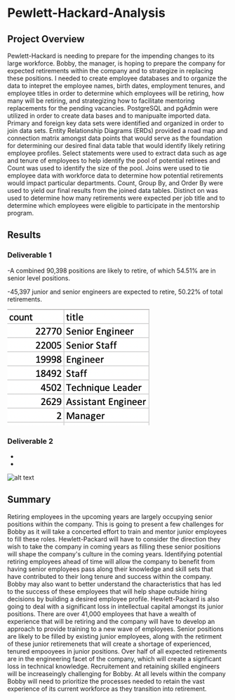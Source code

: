 # Pewlett-Hackard-Analysis

## Project Overview
Pewlett-Hackard is needing to prepare for the impending changes to its large workforce. Bobby, the manager, is hoping to prepare the company for expected retirements within the company and to strategize in replacing these positions. I needed to create employee databases and to organize the data to intepret the employee names, birth dates, employment tenures, and employee titles in order to determine which employees will be retiring, how many will be retiring, and strategizing how to facilitate mentoring replacements for the pending vacancies. PostgreSQL and pgAdmin were utilized in order to create data bases and to manipualte imported data. Primary and foreign key data sets were identified and organized in order to join data sets. Entity Relationship Diagrams (ERDs) provided a road map and connection matrix amongst data points that would serve as the foundation for determining our desired final data table that would identify likely retiring employee profiles. Select statements were used to extract data such as age and tenure of employees to help identify the pool of potential retirees and Count was used to identify the size of the pool. Joins were used to tie employee data with workforce data to determine how potential retirements would impact particular departments. Count, Group By, and Order By were used to yield our final results from the joined data tables. Distinct on was used to determine how many retirements were expected per job title and to determine which employees were eligible to participate in the mentorship program. 

## Results
### Deliverable 1
-A combined 90,398 positions are likely to retire, of which 54.51% are in senior level positions.

-45,397 junior and senior engineers are expected to retire, 50.22% of total retirements. 

![alt text](https://github.com/bwengerDU/Pewlett-Hackard-Analysis/blob/main/Deliverable%201%20Reults.png)

### Deliverable 2
-

-

![alt text](https://github.com/bwengerDU/Pewlett-Hackard-Analysis/blob/main/Deliverable%202%20Reults.png)

## Summary
Retiring employees in the upcoming years are largely occupying senior positions within the company. This is going to present a few challenges for Bobby as it will take a concerted effort to train and mentor junior employees to fill these roles. Hewlett-Packard will have to consider the direction they wish to take the company in coming years as filling these senior positions will shape the company's culture in the coming years. Identifying potential retiring employees ahead of time will allow the company to benefit from having senior employees pass along their knowledge and skill sets that have contributed to their long tenure and success within the company. Bobby may also want to better understand the characteristics that has led to the success of these employees that will help shape outside hiring decisions by building a desired employee profile. Hewlett-Packard is also going to deal with a significant loss in intellectual capital amongst its junior positions. There are over 41,000 employees that have a wealth of experience that will be retiring and the company will have to develop an approach to provide training to a new wave of employees. Senior positions are likely to be filled by existing junior employees, along with the retirment of these junior retiremenets that will create a shortage of experienced, tenured empooyees in junior positions.  Over half of all expected retirements are in the engineering facet of the company, which will create a signficant loss in technical knowledge. Recruitement and retaining skilled engineers will be increaseingly challenging for Bobby. 
At all levels within the company Bobby will need to prioritize the processes needed to retain the vast experience of its current workforce as they transition into retirement. 
